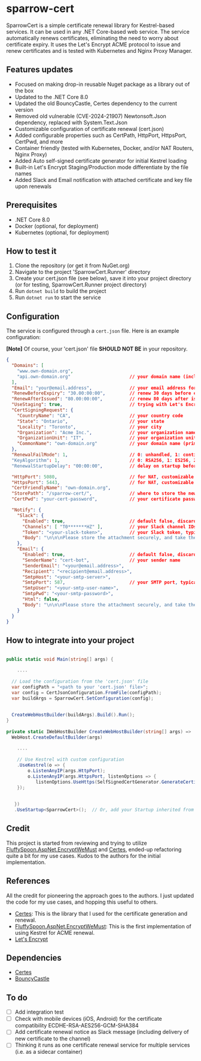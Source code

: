 # sparrow-cert

SparrowCert is a simple certificate renewal library for Kestrel-based services. It can be used in any .NET Core-based web service. The service automatically renews certificates, eliminating the need to worry about certificate expiry. It uses the Let's Encrypt ACME protocol to issue and renew certificates and is tested with Kubernetes and Nginx Proxy Manager.

## Features updates

- Focused on making drop-in reusable Nuget package as a library out of the box
- Updated to the .NET Core 8.0
- Updated the old BouncyCastle, Certes dependency to the current version
- Removed old vulnerable (CVE-2024-21907) Newtonsoft.Json dependency, replaced with System.Text.Json
- Customizable configuration of certificate renewal (cert.json)
- Added configurable properties such as CertPath, HttpPort, HttpsPort, CertPwd, and more
- Container friendly (tested with Kubernetes, Docker, and/or NAT Routers, Nginx Proxy)
- Added Auto self-signed certificate generator for initial Kestrel loading
- Built-in Let's Encrypt Staging/Production mode differentiate by the file names
- Added Slack and Email notification with attached certificate and key file upon renewals

## Prerequisites

- .NET Core 8.0
- Docker (optional, for deployment)
- Kubernetes (optional, for deployment)

## How to test it

1. Clone the repository (or get it from NuGet.org)
2. Navigate to the project 'SparrowCert.Runner' directory
3. Create your cert.json file (see below), save it into your project directory (or for testing, SparrowCert.Runner project directory)
4. Run `dotnet build` to build the project
5. Run `dotnet run` to start the service

## Configuration

The service is configured through a `cert.json` file. Here is an example configuration:

**[Note]** Of course, your 'cert.json' file **SHOULD NOT BE** in your repository.

```json
{
  "Domains": [
    "www.own-domain.org",
    "api.own-domain.org"                      // your domain name (include sub-domains, if you have)
  ],
  "Email": "your@email.address",              // your email address for Let's Encrypt account
  "RenewBeforeExpiry": "30.00:00:00",         // renew 30 days before expiry (default 30 days)
  "RenewAfterIssued": "80.00:00:00",          // renew 80 days after issued (default null, which means do nothing)
  "UseStaging": true,                         // trying with Let's Encrypt Staging first
  "CertSigningRequest": {
    "CountryName": "CA",                      // your country code
    "State": "Ontario",                       // your state
    "Locality": "Toronto",                    // your city
    "Organization": "Acme Inc.",              // your organization name
    "OrganizationUnit": "IT",                 // your organization unit (department)
    "CommonName": "own-domain.org"            // your domain name (primary domain)
  },
  "RenewalFailMode": 1,                       // 0: unhandled, 1: continue, 2: retry
  "KeyAlgorithm": 1,                          // 0: RSA256, 1: ES256, 2: ES384, 3: ES512
  "RenewalStartupDelay": "00:00:00",          // delay on startup before renewing

  "HttpPort": 5080,                           // for NAT, customizable HTTP port (80 -> i.e. 5080)
  "HttpsPort": 5443,                          // for NAT, customizable HTTPS port (443 -> i.e. 5443)
  "CertFriendlyName": "own-domain.org",
  "StorePath": "/sparrow-cert/",              // where to store the new certificates (typically, with K8s Persistent Volume)
  "CertPwd": "your-cert-password",            // your certificate password when it is issued (or renewed)

  "Notify": {
    "Slack": {
      "Enabled": true,                        // default false, discarded if not enabled
      "Channels": [ "T0*******HZ" ],          // your Slack channel IDs for notification (get it from Slack channel details)
      "Token": "<your-slack-token>",          // your Slack token, typically starts with 'xoxb-'
      "Body": "\n\n\nPlease store the attachment securely, and take the necessary action accordingly.\n\n\n"
    },
    "Email": {
      "Enabled": true,                        // default false, discarded if not enabled
      "SenderName": "cert-bot",               // your sender name
      "SenderEmail": "<your@email.address>",
      "Recipient": "<recipient@email.address>",
      "SmtpHost": "<your-smtp-server>",
      "SmtpPort": 587,                        // your SMTP port, typically 587
      "SmtpUser": "<your-smtp-user-name>",
      "SmtpPwd": "<your-smtp-password>",
      "Html": false,
      "Body": "\n\n\nPlease store the attachment securely, and take the necessary action accordingly.\n\n\n"
    }
  }
}
```


## How to integrate into your project

```csharp

public static void Main(string[] args) {

    ....
  
  // Load the configuration from the 'cert.json' file      
  var configPath = "<path to your 'cert.json' file>";
  var config = CertJsonConfiguration.FromFile(configPath);
  var buildArgs = SparrowCert.SetConfiguration(config);
   
   
  CreateWebHostBuilder(buildArgs).Build().Run();
}
 
private static IWebHostBuilder CreateWebHostBuilder(string[] args) =>
  WebHost.CreateDefaultBuilder(args)
    
    .... 
    
    // Use Kestrel with custom configuration
    .UseKestrel(o => { 
        o.ListenAnyIP(args.HttpPort);
        o.ListenAnyIP(args.HttpsPort, listenOptions => {
           listenOptions.UseHttps(SelfSignedCertGenerator.GenerateCertificate(args.Domain));
    });
        
        
   })
   .UseStartup<SparrowCert>();  // Or, add your Startup inherited from SparrowCert


```

## Credit

This project is started from reviewing and trying to utilize [FluffySpoon.AspNet.EncryptWeMust](https://github.com/ffMathy/FluffySpoon.AspNet.EncryptWeMust) and [Certes](https://github.com/fszlin/certes), ended-up refactoring quite a bit for my use cases. Kudos to the authors for the initial implementation.


## References

All the credit for pioneering the approach goes to the authors. I just updated the code for my use cases, and hopping this useful to others.

* [Certes](https://github.com/fszlin/certes): This is the library that I used for the certificate generation and renewal.
* [FluffySpoon.AspNet.EncryptWeMust](https://github.com/ffMathy/FluffySpoon.AspNet.EncryptWeMust): This is the first implementation of using Kestrel for ACME renewal.
* [Let's Encrypt](https://letsencrypt.org/)

## Dependencies

* [Certes](https://github.com/fszlin/certes)
* [BouncyCastle](https://www.bouncycastle.org/)


## To do

* [ ] Add integration test
* [ ] Check with mobile devices (iOS, Android) for the certificate compatibility ECDHE-RSA-AES256-GCM-SHA384
* [ ] Add certificate renewal notice as Slack message (including delivery of new certificate to the channel)
* [ ] Thinking it runs as one certificate renewal service for multiple services (i.e. as a sidecar container)
